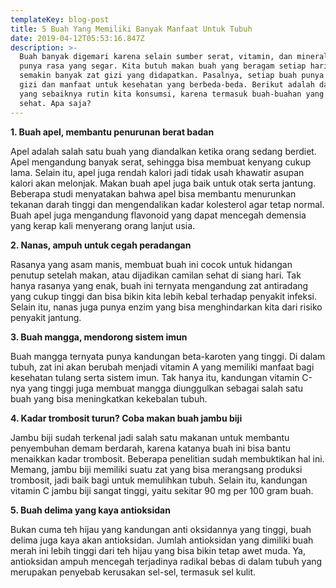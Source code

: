```yaml
---
templateKey: blog-post
title: 5 Buah Yang Memiliki Banyak Manfaat Untuk Tubuh
date: 2019-04-12T05:53:16.847Z
description: >-
  Buah banyak digemari karena selain sumber serat, vitamin, dan mineral, juga
  punya rasa yang segar. Kita butuh makan buah yang beragam setiap harinya, agar
  semakin banyak zat gizi yang didapatkan. Pasalnya, setiap buah punya kandungan
  gizi dan manfaat untuk kesehatan yang berbeda-beda. Berikut adalah daftar buah
  yang sebaiknya rutin kita konsumsi, karena termasuk buah-buahan yang paling
  sehat. Apa saja?
---
```

**1. Buah apel, membantu penurunan berat badan** 

Apel adalah salah satu buah yang diandalkan ketika orang sedang berdiet. Apel mengandung banyak serat, sehingga bisa membuat kenyang cukup lama. Selain itu, apel juga rendah kalori jadi tidak usah khawatir asupan kalori akan melonjak. Makan buah apel juga baik untuk otak serta jantung. Beberapa studi menyatakan bahwa apel bisa membantu menurunkan tekanan darah tinggi dan mengendalikan kadar kolesterol agar tetap normal. Buah apel juga mengandung flavonoid yang dapat mencegah demensia yang kerap kali menyerang orang lanjut usia.

**2. Nanas, ampuh untuk cegah peradangan** 

Rasanya yang asam manis, membuat buah ini cocok untuk hidangan penutup setelah makan, atau dijadikan camilan sehat di siang hari. Tak hanya rasanya yang enak, buah ini ternyata mengandung zat antiradang yang cukup tinggi dan bisa bikin kita lebih kebal terhadap penyakit infeksi. Selain itu, nanas juga punya enzim yang bisa menghindarkan kita dari risiko penyakit jantung.

**3. Buah mangga, mendorong sistem imun** 

Buah mangga ternyata punya kandungan beta-karoten yang tinggi. Di dalam tubuh, zat ini akan berubah menjadi vitamin A yang memiliki manfaat bagi kesehatan tulang serta sistem imun. Tak hanya itu, kandungan vitamin C-nya yang tinggi juga membuat mangga diunggulkan sebagai salah satu buah yang bisa meningkatkan kekebalan tubuh.

**4. Kadar trombosit turun? Coba makan buah jambu biji** 

Jambu biji sudah terkenal jadi salah satu makanan untuk membantu penyembuhan demam berdarah, karena katanya buah ini bisa bantu menaikkan kadar trombosit. Beberapa penelitian sudah membuktikan hal ini. Memang, jambu biji memiliki suatu zat yang bisa merangsang produksi trombosit, jadi baik bagi untuk memulihkan tubuh. Selain itu, kandungan vitamin C jambu biji sangat tinggi, yaitu sekitar 90 mg per 100 gram buah.

**5. Buah delima yang kaya antioksidan** 

Bukan cuma teh hijau yang kandungan anti oksidannya yang tinggi, buah delima juga kaya akan antioksidan. Jumlah antioksidan yang dimiliki buah merah ini lebih tinggi dari teh hijau yang bisa bikin tetap awet muda. Ya, antioksidan ampuh mencegah terjadinya radikal bebas di dalam tubuh yang merupakan penyebab kerusakan sel-sel, termasuk sel kulit.
